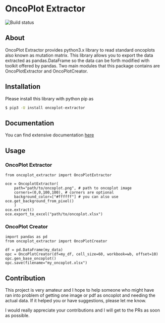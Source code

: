 # OncoPlot Extractor

![Build status](https://github.com/regmibijay/oncoplot-extractor/actions/workflows/main.yml/badge.svg)

## About

OncoPlot Extractor provides python3.x library to read standard oncoplots also known as mutation matrix. This library allows you to export the data extracted as pandas.DataFrame so the data can be forth modified with toolkit offered by pandas. Two main modules that this package contains are OncoPlotExtractor and OncoPlotCreator.

## Installation

Please install this library with python pip as

```bash
$ pip3 -U install oncoplot-extractor
```

## Documentation

You can find extensive documentation [here](https://regdelivery.de/oncoplot-extractor)

## Usage

### OncoPlot Extractor

```python3
from oncoplot_extractor import OncoPlotExtractor

oce = OncoplotExtractor(
    path="path/to/oncoplot.png", # path to oncoplot image
    corners=(0,0,100,100), # corners are optional
    background_color=["#ffffff"] # you can also use oce.get_background_from_pixel()
    )
oce.extract()
oce.export_to_excel("path/to/oncoplot.xlsx")
```

### OncoPlot Creator

```python3
import pandas as pd
from oncoplot_extractor import OncoPlotCreator

df = pd.DataFrame(my_data)
opc = OncoPlotCreator(df=my_df, cell_size=60, workbook=wb, offset=10)
opc.gen_base_oncoplot()
opc.save(filename="my_oncoplot.xlsx")

```

## Contribution

This project is very amateur and I hope to help someone who might have ran into problem of getting one image or pdf as oncoplot and needing the actual data. If it helped you or have suggestions, please let me know.

I would really appreciate your contributions and I will get to the PRs as soon as possible.
